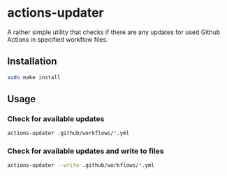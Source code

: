 # actions-updater

A rather simple utility that checks if there are any updates for used Github Actions in specified workflow files.

## Installation

```sh
sudo make install
```

## Usage

### Check for available updates

```sh
actions-updater .github/workflows/*.yml
```

### Check for available updates and write to files

```sh
actions-updater --write .github/workflows/*.yml
```
